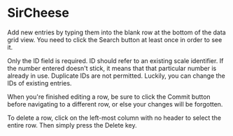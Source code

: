 # SirCheese

Add new entries by typing them into the blank row at the bottom of the data grid view. You need to click the Search button at least once in order to see it.

Only the ID field is required. ID should refer to an existing scale identifier. If the number entered doesn't stick, it means that 
that particular number is already in use. Duplicate IDs are not permitted. Luckily, you can change the IDs of existing entries.

When you're finished editing a row, be sure to click the Commit button before navigating to a different row, or else your changes will be forgotten.

To delete a row, click on the left-most column with no header to select the entire row. Then simply press the Delete key.

